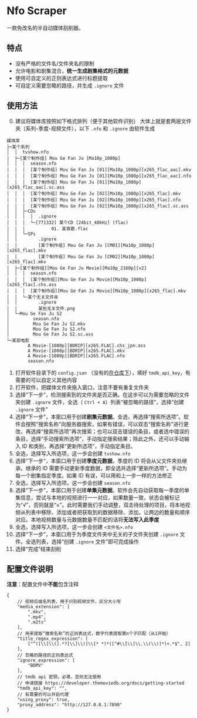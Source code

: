 # Nfo Scraper

一款免改名的半自动媒体刮削器。

## 特点
- 没有严格的文件名/文件夹名的限制
- 允许电影和剧集混合，**统一生成剧集格式的元数据**
- 使用可自定义的正则表达式进行标题提取
- 可自定义需要忽略的路径，并生成 ```.ignore``` 文件

## 使用方法

0. 建议将媒体库按照如下格式排列（便于其他软件识别）
大体上就是套两层文件夹（系列-季度-视频文件），以下 ```.nfo``` 和 ```.ignore``` 由软件生成

```
媒体库
├─某个系列
│  │  tvshow.nfo
│  ├─[某个制作组] Mou Ge Fan Ju [Ma10p_1080p]
│  │  │  season.nfo
│  │  │  [某个制作组] Mou Ge Fan Ju [01][Ma10p_1080p][x265_flac_aac].mkv
│  │  │  [某个制作组] Mou Ge Fan Ju [01][Ma10p_1080p][x265_flac_aac].nfo
│  │  │  [某个制作组] Mou Ge Fan Ju [01][Ma10p_1080p][x265_flac_aac].sc.ass
│  │  │  [某个制作组] Mou Ge Fan Ju [02][Ma10p_1080p][x265_flac].mkv
│  │  │  [某个制作组] Mou Ge Fan Ju [02][Ma10p_1080p][x265_flac].nfo
│  │  │  [某个制作组] Mou Ge Fan Ju [02][Ma10p_1080p][x265_flac].sc.ass
│  │  ├─CDs
│  │  │  │  .ignore
│  │  │  └─[771332] 某个CD [24bit_48kHz] (flac)
│  │  │          01. 某首歌.flac
│  │  └─SPs
│  │        .ignore
│  │        [某个制作组] Mou Ge Fan Ju [CM01][Ma10p_1080p][x265_flac].mkv
│  │        [某个制作组] Mou Ge Fan Ju [CM02][Ma10p_1080p][x265_flac].mkv
│  ├─[某个制作组][Mou Ge Fan Ju Movie][Ma10p_2160p][v2]
│  │  │  season.nfo
│  │  │  [某个制作组][Mou Ge Fan Ju Movie][Ma10p_1080p][x265_flac].chs.ass
│  │  │  [某个制作组][Mou Ge Fan Ju Movie][Ma10p_1080p][x265_flac].mkv
│  │  └─某个无关文件夹
│  │        .ignore
│  │        某些无关文件.png
│  └─Mou Ge Fan Ju S2
│         season.nfo
│         Mou Ge Fan Ju S2.mkv
│         Mou Ge Fan Ju S2.nfo
│         Mou Ge Fan Ju S2.sc.ass
└─某部电影
        A Movie-[1080p][BDRIP][x265.FLAC].chs_jpn.ass
        A Movie-[1080p][BDRIP][x265.FLAC].mkv
        A Movie-[1080p][BDRIP][x265.FLAC].nfo
        season.nfo
```
1. 打开软件目录下的 ```config.json``` （没有的[在仓库下](https://github.com/spr-equinox/nfo_scraper/raw/master/nfo_scraper/config.json)），填好 ```tmdb_api_key```，有需要的可以自定义其他内容
1. 打开软件，把媒体文件夹拖入窗口，注意不要有重复文件夹
1. 选择“下一步”，检测搜索到的文件夹是否正确。在这步可以为需要忽略的文件夹创建 ```.ignore``` 文件，全选（ ```Ctrl + A```）列表“被忽略的路径”，选择“创建 ```.ignore``` 文件”
1. 选择“下一步”，本窗口用于创建**剧集元数据**。全选，再选择“搜索所选项”。软件会按照“搜索名称”向服务器搜索，如果有错误，可以双击“搜索名称”进行更改，再选择“搜索所选项”再次搜索；也可以双击错误的条目，或者选中错误的条目，选择“手动搜索所选项”，手动指定搜索结果；除此之外，还可以手动输入 ID 和类别，再选择“更新所选项”，手动指定条目。
1. 全选，选择写入所选项，这一步会创建 ```tvshow.nfo``` 
1. 选择“下一步”，本窗口用于创建**季度元数据**，季度的 ID 将会从父文件夹处继承。继承的 ID 需要手动更新季度数据，即全选并选择“更新所选项”。手动为每一个剧集指定季度。如果 ID 有误，可以用和上一步一样的方法修正
1. 全选，选择写入所选项，这一步会创建 ```season.nfo``` 
1. 选择“下一步”，本窗口用于创建**单集元数据**。软件会先自动获取每一季度的单集信息，尝试与本地的视频进行一一对应，如果数量一致，状态会被标记为“√”，否则就是“×”。此时需要我们手动调整，双击待处理的项目，将本地视频从列表中移除、添加或者把获取到的数据移除、添加，让两边的数量和顺序对应。本地视频数量与元数据数量不匹配的话将**无法写入此季度**
1. 全选，选择写入所选项，这一步会创建 ```<文件名>.nfo``` 
1. 选择“下一步”，本窗口用于为季度文件夹中无关的子文件夹创建 ```.ignore``` 文件。全选列表，选择“创建 ```.ignore``` 文件”即可完成操作
1. 选择“完成”结束刮削

## 配置文件说明

**注意**：配置文件中**不能**包含注释

```
{
	// 视频后缀名列表，用于识别视频文件，区分大小写
    "media_extension": [
        ".mkv",
        ".mp4",
        ".m2ts"
    ],
	// 用来提取“搜索名称”的正则表达式，数字代表提取第n个子匹配（从1开始）
	"title_regex_expression": [
		["^([\\[\\(].*?[\\]\\)]\\[* *)*([^#\\[\\]\\.\\(\\)]*)+.*$", 2]
	],
	// 忽略的路径的正则表达式
	"ignore_expression": [
		"BDMV"
	],
	// tmdb api 密钥，必填，否则无法使用
	// 申请链接 https://developer.themoviedb.org/docs/getting-started
	"tmdb_api_key": "",
	// 有需要的可以开启代理
	"using_proxy": true,
	"proxy_address": "http://127.0.0.1:7890"
}
```